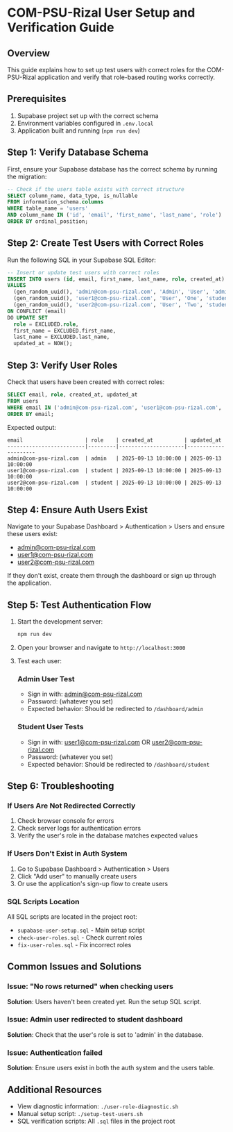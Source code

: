 # COM-PSU-Rizal User Setup and Verification Guide

## Overview
This guide explains how to set up test users with correct roles for the COM-PSU-Rizal application and verify that role-based routing works correctly.

## Prerequisites
1. Supabase project set up with the correct schema
2. Environment variables configured in `.env.local`
3. Application built and running (`npm run dev`)

## Step 1: Verify Database Schema

First, ensure your Supabase database has the correct schema by running the migration:

```sql
-- Check if the users table exists with correct structure
SELECT column_name, data_type, is_nullable 
FROM information_schema.columns 
WHERE table_name = 'users' 
AND column_name IN ('id', 'email', 'first_name', 'last_name', 'role')
ORDER BY ordinal_position;
```

## Step 2: Create Test Users with Correct Roles

Run the following SQL in your Supabase SQL Editor:

```sql
-- Insert or update test users with correct roles
INSERT INTO users (id, email, first_name, last_name, role, created_at)
VALUES 
  (gen_random_uuid(), 'admin@com-psu-rizal.com', 'Admin', 'User', 'admin', NOW()),
  (gen_random_uuid(), 'user1@com-psu-rizal.com', 'User', 'One', 'student', NOW()),
  (gen_random_uuid(), 'user2@com-psu-rizal.com', 'User', 'Two', 'student', NOW())
ON CONFLICT (email) 
DO UPDATE SET 
  role = EXCLUDED.role, 
  first_name = EXCLUDED.first_name,
  last_name = EXCLUDED.last_name,
  updated_at = NOW();
```

## Step 3: Verify User Roles

Check that users have been created with correct roles:

```sql
SELECT email, role, created_at, updated_at
FROM users 
WHERE email IN ('admin@com-psu-rizal.com', 'user1@com-psu-rizal.com', 'user2@com-psu-rizal.com')
ORDER BY email;
```

Expected output:
```
email                    | role    | created_at          | updated_at
-------------------------|---------|---------------------|---------------------
admin@com-psu-rizal.com  | admin   | 2025-09-13 10:00:00 | 2025-09-13 10:00:00
user1@com-psu-rizal.com  | student | 2025-09-13 10:00:00 | 2025-09-13 10:00:00
user2@com-psu-rizal.com  | student | 2025-09-13 10:00:00 | 2025-09-13 10:00:00
```

## Step 4: Ensure Auth Users Exist

Navigate to your Supabase Dashboard > Authentication > Users and ensure these users exist:
- admin@com-psu-rizal.com
- user1@com-psu-rizal.com  
- user2@com-psu-rizal.com

If they don't exist, create them through the dashboard or sign up through the application.

## Step 5: Test Authentication Flow

1. Start the development server:
   ```bash
   npm run dev
   ```

2. Open your browser and navigate to `http://localhost:3000`

3. Test each user:

   ### Admin User Test
   - Sign in with: admin@com-psu-rizal.com
   - Password: (whatever you set)
   - Expected behavior: Should be redirected to `/dashboard/admin`

   ### Student User Tests
   - Sign in with: user1@com-psu-rizal.com OR user2@com-psu-rizal.com
   - Password: (whatever you set)
   - Expected behavior: Should be redirected to `/dashboard/student`

## Step 6: Troubleshooting

### If Users Are Not Redirected Correctly

1. Check browser console for errors
2. Check server logs for authentication errors
3. Verify the user's role in the database matches expected values

### If Users Don't Exist in Auth System

1. Go to Supabase Dashboard > Authentication > Users
2. Click "Add user" to manually create users
3. Or use the application's sign-up flow to create users

### SQL Scripts Location

All SQL scripts are located in the project root:
- `supabase-user-setup.sql` - Main setup script
- `check-user-roles.sql` - Check current roles
- `fix-user-roles.sql` - Fix incorrect roles

## Common Issues and Solutions

### Issue: "No rows returned" when checking users
**Solution**: Users haven't been created yet. Run the setup SQL script.

### Issue: Admin user redirected to student dashboard
**Solution**: Check that the user's role is set to 'admin' in the database.

### Issue: Authentication failed
**Solution**: Ensure users exist in both the auth system and the users table.

## Additional Resources

- View diagnostic information: `./user-role-diagnostic.sh`
- Manual setup script: `./setup-test-users.sh`
- SQL verification scripts: All `.sql` files in the project root